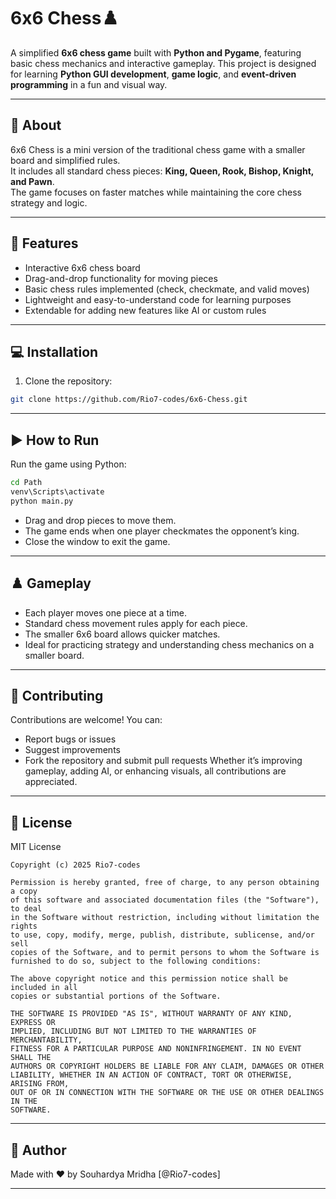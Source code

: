 # 6x6 Chess♟️

A simplified **6x6 chess game** built with **Python and Pygame**, featuring basic chess mechanics and interactive gameplay. This project is designed for learning **Python GUI development**, **game logic**, and **event-driven programming** in a fun and visual way.

---


## 🧩 About

6x6 Chess is a mini version of the traditional chess game with a smaller board and simplified rules.  
It includes all standard chess pieces: **King, Queen, Rook, Bishop, Knight, and Pawn**.  
The game focuses on faster matches while maintaining the core chess strategy and logic.  

---

## 🚀 Features

- Interactive 6x6 chess board  
- Drag-and-drop functionality for moving pieces  
- Basic chess rules implemented (check, checkmate, and valid moves)  
- Lightweight and easy-to-understand code for learning purposes  
- Extendable for adding new features like AI or custom rules  

---

## 💻 Installation

1. Clone the repository:

```bash
git clone https://github.com/Rio7-codes/6x6-Chess.git
```

---

## ▶️ How to Run 

Run the game using Python:
```bash
cd Path
venv\Scripts\activate
python main.py
```
- Drag and drop pieces to move them.
- The game ends when one player checkmates the opponent’s king.
- Close the window to exit the game.

---

## ♟️ Gameplay

- Each player moves one piece at a time.
- Standard chess movement rules apply for each piece.
- The smaller 6x6 board allows quicker matches.
- Ideal for practicing strategy and understanding chess mechanics on a smaller board.

---

## 🤝 Contributing

Contributions are welcome! You can:
- Report bugs or issues
- Suggest improvements
- Fork the repository and submit pull requests
Whether it’s improving gameplay, adding AI, or enhancing visuals, all contributions are appreciated.

---

## 📝 License

MIT License
```pgsql
Copyright (c) 2025 Rio7-codes

Permission is hereby granted, free of charge, to any person obtaining a copy
of this software and associated documentation files (the "Software"), to deal
in the Software without restriction, including without limitation the rights
to use, copy, modify, merge, publish, distribute, sublicense, and/or sell
copies of the Software, and to permit persons to whom the Software is
furnished to do so, subject to the following conditions:

The above copyright notice and this permission notice shall be included in all
copies or substantial portions of the Software.

THE SOFTWARE IS PROVIDED "AS IS", WITHOUT WARRANTY OF ANY KIND, EXPRESS OR
IMPLIED, INCLUDING BUT NOT LIMITED TO THE WARRANTIES OF MERCHANTABILITY,
FITNESS FOR A PARTICULAR PURPOSE AND NONINFRINGEMENT. IN NO EVENT SHALL THE
AUTHORS OR COPYRIGHT HOLDERS BE LIABLE FOR ANY CLAIM, DAMAGES OR OTHER
LIABILITY, WHETHER IN AN ACTION OF CONTRACT, TORT OR OTHERWISE, ARISING FROM,
OUT OF OR IN CONNECTION WITH THE SOFTWARE OR THE USE OR OTHER DEALINGS IN THE
SOFTWARE.
```

---

## 👤 Author

Made with ❤️ by Souhardya Mridha [@Rio7-codes]

---

